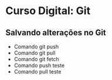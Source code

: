 # Curso Digital: Git

## Salvando alterações no Git

* Comando git push
* Comando git pull
* Comando git fetch
* Comando push teste
* Comando pull teste
